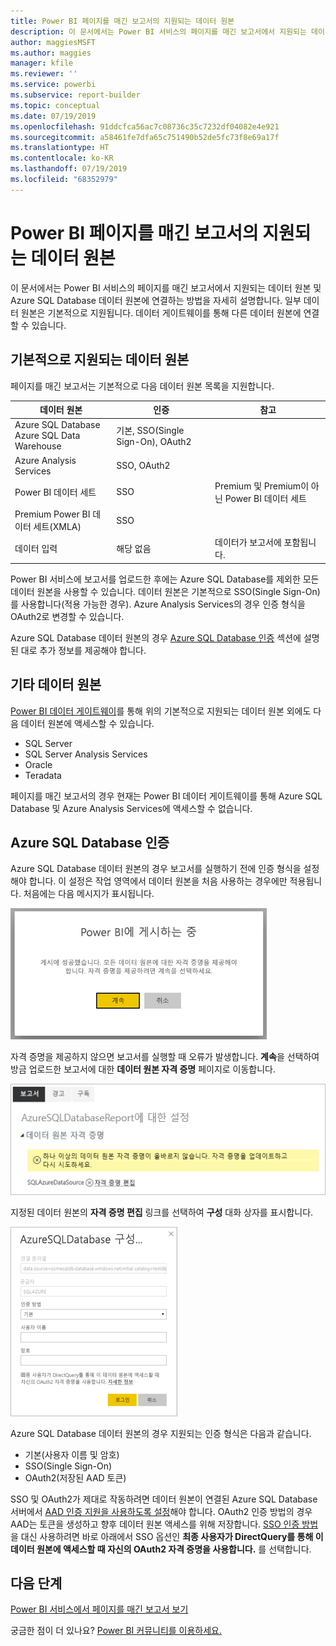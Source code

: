 ```yaml
---
title: Power BI 페이지를 매긴 보고서의 지원되는 데이터 원본
description: 이 문서에서는 Power BI 서비스의 페이지를 매긴 보고서에서 지원되는 데이터 원본 및 Azure SQL Database 데이터 원본에 연결하는 방법을 알아봅니다.
author: maggiesMSFT
ms.author: maggies
manager: kfile
ms.reviewer: ''
ms.service: powerbi
ms.subservice: report-builder
ms.topic: conceptual
ms.date: 07/19/2019
ms.openlocfilehash: 91ddcfca56ac7c08736c35c7232df04082e4e921
ms.sourcegitcommit: a58461fe7dfa65c751490b52de5fc73f8e69a17f
ms.translationtype: HT
ms.contentlocale: ko-KR
ms.lasthandoff: 07/19/2019
ms.locfileid: "68352979"
---
```

# <a name="supported-data-sources-for-power-bi-paginated-reports"></a>Power BI 페이지를 매긴 보고서의 지원되는 데이터 원본

이 문서에서는 Power BI 서비스의 페이지를 매긴 보고서에서 지원되는 데이터 원본 및 Azure SQL Database 데이터 원본에 연결하는 방법을 자세히 설명합니다. 일부 데이터 원본은 기본적으로 지원됩니다. 데이터 게이트웨이를 통해 다른 데이터 원본에 연결할 수 있습니다.

## <a name="natively-supported-data-sources"></a>기본적으로 지원되는 데이터 원본

페이지를 매긴 보고서는 기본적으로 다음 데이터 원본 목록을 지원합니다.

| 데이터 원본 | 인증 | 참고 |
| --- | --- | --- |
| Azure SQL Database <br>Azure SQL Data Warehouse | 기본, SSO(Single Sign-On), OAuth2 |   |
| Azure Analysis Services | SSO, OAuth2 |   |
| Power BI 데이터 세트 | SSO | Premium 및 Premium이 아닌 Power BI 데이터 세트 |
| Premium Power BI 데이터 세트(XMLA) | SSO |   |
| 데이터 입력 | 해당 없음 | 데이터가 보고서에 포함됩니다. |

Power BI 서비스에 보고서를 업로드한 후에는 Azure SQL Database를 제외한 모든 데이터 원본을 사용할 수 있습니다. 데이터 원본은 기본적으로 SSO(Single Sign-On)를 사용합니다(적용 가능한 경우). Azure Analysis Services의 경우 인증 형식을 OAuth2로 변경할 수 있습니다.

Azure SQL Database 데이터 원본의 경우 [Azure SQL Database 인증](#azure-sql-database-authentication) 섹션에 설명된 대로 추가 정보를 제공해야 합니다.

## <a name="other-data-sources"></a>기타 데이터 원본

[Power BI 데이터 게이트웨이](service-gateway-onprem.md)를 통해 위의 기본적으로 지원되는 데이터 원본 외에도 다음 데이터 원본에 액세스할 수 있습니다.

- SQL Server
- SQL Server Analysis Services
- Oracle
- Teradata

페이지를 매긴 보고서의 경우 현재는 Power BI 데이터 게이트웨이를 통해 Azure SQL Database 및 Azure Analysis Services에 액세스할 수 없습니다.

## <a name="azure-sql-database-authentication"></a>Azure SQL Database 인증

Azure SQL Database 데이터 원본의 경우 보고서를 실행하기 전에 인증 형식을 설정해야 합니다. 이 설정은 작업 영역에서 데이터 원본을 처음 사용하는 경우에만 적용됩니다. 처음에는 다음 메시지가 표시됩니다.

![Power BI에 게시하는 중](media/paginated-reports-data-sources/power-bi-paginated-publishing.png)

자격 증명을 제공하지 않으면 보고서를 실행할 때 오류가 발생합니다. **계속**을 선택하여 방금 업로드한 보고서에 대한 **데이터 원본 자격 증명** 페이지로 이동합니다.

![Azure SQL Database 설정](media/paginated-reports-data-sources/power-bi-paginated-settings-azure-sql.png)

지정된 데이터 원본의 **자격 증명 편집** 링크를 선택하여 **구성** 대화 상자를 표시합니다.

![Azure SQL Database 구성](media/paginated-reports-data-sources/power-bi-paginated-configure-azure-sql.png)

Azure SQL Database 데이터 원본의 경우 지원되는 인증 형식은 다음과 같습니다.

- 기본(사용자 이름 및 암호)
- SSO(Single Sign-On)
- OAuth2(저장된 AAD 토큰)

SSO 및 OAuth2가 제대로 작동하려면 데이터 원본이 연결된 Azure SQL Database 서버에서 [AAD 인증 지원을 사용하도록 설정](https://docs.microsoft.com/azure/sql-database/sql-database-aad-authentication-configure)해야 합니다. OAuth2 인증 방법의 경우 AAD는 토큰을 생성하고 향후 데이터 원본 액세스를 위해 저장합니다. [SSO 인증 방법](https://docs.microsoft.com/power-bi/service-azure-sql-database-with-direct-connect#single-sign-on)을 대신 사용하려면 바로 아래에서 SSO 옵션인 **최종 사용자가 DirectQuery를 통해 이 데이터 원본에 액세스할 때 자신의 OAuth2 자격 증명을 사용합니다.** 를 선택합니다.
  
## <a name="next-steps"></a>다음 단계

[Power BI 서비스에서 페이지를 매긴 보고서 보기](paginated-reports-view-power-bi-service.md)

궁금한 점이 더 있나요? [Power BI 커뮤니티를 이용하세요.](http://community.powerbi.com/)
